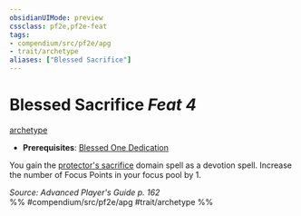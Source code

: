 ```yaml
---
obsidianUIMode: preview
cssclass: pf2e,pf2e-feat
tags:
- compendium/src/pf2e/apg
- trait/archetype
aliases: ["Blessed Sacrifice"]
---
```

# Blessed Sacrifice  *Feat 4*  
[archetype](/rules/traits/archetype.md)  

- **Prerequisites**: [Blessed One Dedication](/compendium/feats/blessed-one-dedication-apg.md)

You gain the [protector's sacrifice](/compendium/spells/protectors-sacrifice.md) domain spell as a devotion spell. Increase the number of Focus Points in your focus pool by 1.

*Source: Advanced Player's Guide p. 162*  
%% #compendium/src/pf2e/apg #trait/archetype %%